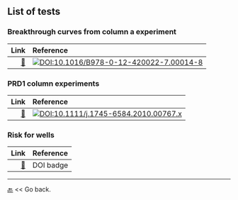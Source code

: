## List of tests

### Breakthrough curves from column a experiment

| Link | Reference |
|--:|:--|
|[&#128208;](https://edsaac.github.io/bioparticle/test/btCol.html) | [![DOI:10.1016/B978-0-12-420022-7.00014-8](https://zenodo.org/badge/DOI/10.1016/B978-0-12-420022-7.00014-8.svg)](https://linkinghub.elsevier.com/retrieve/pii/B9780124200227000148) |

### PRD1 column experiments

| Link | Reference |
|--:|:--|
| [&#128208;](https://edsaac.github.io/bioparticle/test/phagesPRD1.html) | [![DOI:10.1111/j.1745-6584.2010.00767.x](https://zenodo.org/badge/DOI/10.1111/j.1745-6584.2010.00767.x.svg)](https://doi.org/10.1111/j.1745-6584.2010.00767.x) |

### Risk for wells

| Link | Reference |
|--:|:--|
|[&#128208;](https://edsaac.github.io/bioparticle/) | DOI badge|

***

[&#128281;](https://edsaac.github.io/bioparticle/) << Go back.